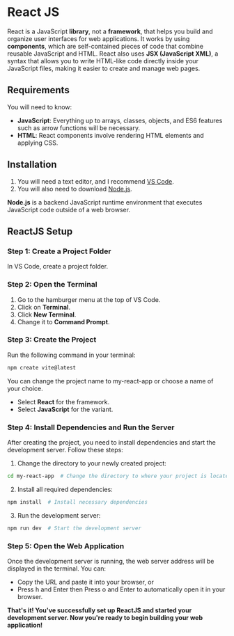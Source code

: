 # React JS
React is a JavaScript **library**, not a **framework**, that helps you build and organize user interfaces for web applications. It works by using **components**, which are self-contained pieces of code that combine reusable JavaScript and HTML. React also uses **JSX (JavaScript XML)**, a syntax that allows you to write HTML-like code directly inside your JavaScript files, making it easier to create and manage web pages.

## Requirements

You will need to know:

- **JavaScript**: Everything up to arrays, classes, objects, and ES6 features such as arrow functions will be necessary.
- **HTML**: React components involve rendering HTML elements and applying CSS.

## Installation

1. You will need a text editor, and I recommend [VS Code](https://code.visualstudio.com/).
2. You will also need to download [Node.js](https://nodejs.org/en).

**Node.js** is a backend JavaScript runtime environment that executes JavaScript code outside of a web browser.

## ReactJS Setup

### Step 1: Create a Project Folder

In VS Code, create a project folder.

### Step 2: Open the Terminal

1. Go to the hamburger menu at the top of VS Code.
2. Click on **Terminal**.
3. Click **New Terminal**.
4. Change it to **Command Prompt**.

### Step 3: Create the Project

Run the following command in your terminal:

```bash
npm create vite@latest  
```
You can change the project name to my-react-app or choose a name of your choice.

- Select **React** for the framework.
- Select **JavaScript** for the variant.

### Step 4: Install Dependencies and Run the Server
After creating the project, you need to install dependencies and start the development server. Follow these steps:
1. Change the directory to your newly created project:
```bash
cd my-react-app  # Change the directory to where your project is located    
```
2. Install all required dependencies:
```bash
npm install  # Install necessary dependencies
```
3. Run the development server:
```bash
npm run dev  # Start the development server
```
### Step 5: Open the Web Application
Once the development server is running, the web server address will be displayed in the terminal. You can:

- Copy the URL and paste it into your browser, or
- Press h and Enter then Press o and Enter to automatically open it in your browser.


**That's it! You've successfully set up ReactJS and started your development server. Now you're ready to begin building your web application!**